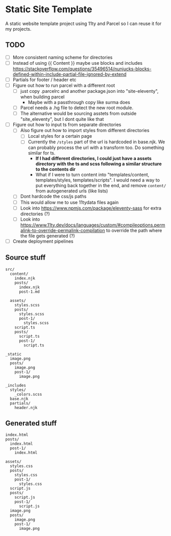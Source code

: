 # Static Site Template

A static website template project using 11ty and Parcel so I can reuse it for my projects.

## TODO
- [ ] More consistent naming scheme for directories
- [ ] Instead of using {{ Content }} maybe use blocks and includes https://stackoverflow.com/questions/35496514/nunjucks-blocks-defined-within-include-partial-file-ignored-by-extend
- [ ] Partials for footer / header etc
- [ ] Figure out how to run parcel with a different root
  - [ ] just copy .parcelrc and another package.json into "site-eleventy", when building parcel
      - Maybe with a passthrough copy like surma does
  - [ ] Parcel needs a .hg file to detect the new root module.
  - [ ] The alternative would be sourcing asstets from outside "site_eleventy", but I dont quite like that
- [ ] Figure out how to input ts from separate directories
  - [ ] Also figure out how to import styles from different directories
      - [ ] Local styles for a certain page
      - [ ] Currently the `/styles` part of the url is hardcoded in base.njk. We can probably process the url with a transform too. Do something similar for ts.
        - **If I had different directories, I could just have a assets directory with the ts and scss following a similar structure to the contents dir**
        - What if I were to turn content into "templates/content, templates/styles, templates/scripts". I would need a way to put everything back together in the end, and remove `content/` from autogenerated urls (like lists)
  - [ ] Dont hardcode the css/js paths
  - [ ] This would allow me to use 11tydata files again
  - [ ] Look into https://www.npmjs.com/package/eleventy-sass for extra directories (?)
  - [ ] Look into https://www.11ty.dev/docs/languages/custom/#compileoptions.permalink-to-override-permalink-compilation to override the path where the file gets generated (?)
- [ ] Create deployment pipelines

## Source stuff

```
src/
  content/
    index.njk
    posts/
      index.njk
      post-1.md

  assets/
    styles.scss
    posts/
      styles.scss
      post-1/
        styles.scss
    script.ts
    posts/
      script.ts
      post-1/
        script.ts
   
_static
  image.png
  posts/
    image.png
    post-1/
      image.png

_includes
  styles/
    _colors.scss
  base.njk
  partials/
    header.njk
```


## Generated stuff
```
index.html
posts/
  index.html
  post-1/
    index.html

assets/
  styles.css
  posts/
    styles.css
    post-1/
      styles.css
  script.js
  posts/
    script.js
    post-1/
      script.js
  image.png
  posts/
    image.png
    post-1/
      image.png
```
